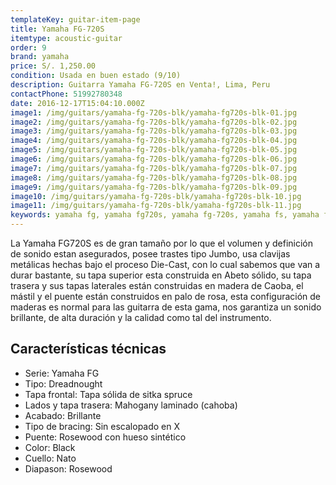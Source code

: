 ```yaml
---
templateKey: guitar-item-page
title: Yamaha FG-720S
itemtype: acoustic-guitar
order: 9
brand: yamaha
price: S/. 1,250.00
condition: Usada en buen estado (9/10)
description: Guitarra Yamaha FG-720S en Venta!, Lima, Peru
contactPhone: 51992780348
date: 2016-12-17T15:04:10.000Z
image1: /img/guitars/yamaha-fg-720s-blk/yamaha-fg720s-blk-01.jpg
image2: /img/guitars/yamaha-fg-720s-blk/yamaha-fg720s-blk-02.jpg
image3: /img/guitars/yamaha-fg-720s-blk/yamaha-fg720s-blk-03.jpg
image4: /img/guitars/yamaha-fg-720s-blk/yamaha-fg720s-blk-04.jpg
image5: /img/guitars/yamaha-fg-720s-blk/yamaha-fg720s-blk-05.jpg
image6: /img/guitars/yamaha-fg-720s-blk/yamaha-fg720s-blk-06.jpg
image7: /img/guitars/yamaha-fg-720s-blk/yamaha-fg720s-blk-07.jpg
image8: /img/guitars/yamaha-fg-720s-blk/yamaha-fg720s-blk-08.jpg
image9: /img/guitars/yamaha-fg-720s-blk/yamaha-fg720s-blk-09.jpg
image10: /img/guitars/yamaha-fg-720s-blk/yamaha-fg720s-blk-10.jpg
image11: /img/guitars/yamaha-fg-720s-blk/yamaha-fg720s-blk-11.jpg
keywords: yamaha fg, yamaha fg720s, yamaha fg-720s, yamaha fs, yamaha fs720s, yamaha fs-720s
---
```


La Yamaha FG720S es de gran tamaño por lo que el volumen y definición de sonido estan asegurados, posee trastes tipo Jumbo, usa clavijas metálicas hechas bajo el proceso Die-Cast, con lo cual sabemos que van a durar bastante, su tapa superior esta construida en Abeto sólido, su tapa trasera y sus tapas laterales están construidas en madera de Caoba, el mástil y el puente están construidos en palo de rosa, esta configuración de maderas es normal para las guitarra de esta gama, nos garantiza un sonido brillante,  de alta duración y la calidad como tal del instrumento.

## Características técnicas

* Serie: Yamaha FG
* Tipo: Dreadnought
* Tapa frontal: Tapa sólida de sitka spruce
* Lados y tapa trasera: Mahogany laminado (cahoba)
* Acabado: Brillante
* Tipo de bracing: Sin escalopado en X
* Puente: Rosewood con hueso sintético
* Color: Black
* Cuello: Nato
* Diapason: Rosewood
